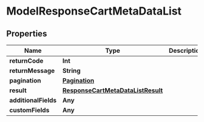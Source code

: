 

# ModelResponseCartMetaDataList


## Properties

Name | Type | Description | Notes
------------ | ------------- | ------------- | -------------
**returnCode** | **Int** |  |  [optional]
**returnMessage** | **String** |  |  [optional]
**pagination** | [**Pagination**](Pagination.md) |  |  [optional]
**result** | [**ResponseCartMetaDataListResult**](ResponseCartMetaDataListResult.md) |  |  [optional]
**additionalFields** | **Any** |  |  [optional]
**customFields** | **Any** |  |  [optional]



